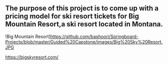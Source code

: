 
## The purpose of this project is to come up with a pricing model for ski resort tickets for  Big Mountain Resort,a ski resort located in Montana.

!Big Mountain Resort]https://github.com/bashoori/Springboard-Projects/blob/master/Guided%20Capstone/images/Big%20Sky%20Resort.JPG

https://bigskyresort.com/
